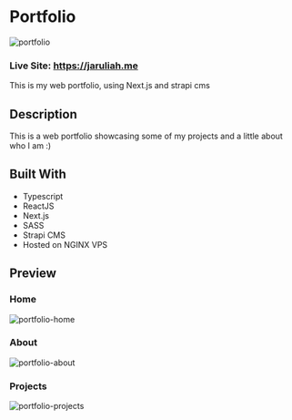 # Portfolio
![portfolio](https://user-images.githubusercontent.com/71105258/144326093-45a48e96-fd2b-4d67-bc53-793dc55f304e.png)

### Live Site: https://jaruliah.me

This is my web portfolio, using Next.js and strapi cms

## Description

This is a web portfolio showcasing some of my projects and a little about who I am :)

## Built With
- Typescript
- ReactJS
- Next.js
- SASS
- Strapi CMS
- Hosted on NGINX VPS

## Preview

### Home 
![portfolio-home](https://user-images.githubusercontent.com/71105258/144326456-b35d5cbc-542a-4ce3-8c06-21e23b665207.png)

### About
![portfolio-about](https://user-images.githubusercontent.com/71105258/144326480-0cf5100c-6417-4caf-9bcf-584905831a43.png)

### Projects
![portfolio-projects](https://user-images.githubusercontent.com/71105258/144326493-8112181b-ee18-44e6-8d5b-acfc2841ddf9.png)

